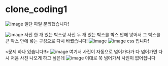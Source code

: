 # clone_coding1

![image](https://user-images.githubusercontent.com/105366292/178192763-246c6fa6-8e2c-4a01-ba5e-d730e4d60594.png)
일단 파일 분리했습니다!

![image](https://user-images.githubusercontent.com/105366292/178192819-2195dd6e-f781-4c65-ae03-315c65262b54.png)
사진 한 개 있는 박스랑 사진 두 개 있는 박스를 박스 안에 넣어서 그 박스를 큰 박스 안에 넣는 구성으로 다시 바꿨습니다!
![image](https://user-images.githubusercontent.com/105366292/178192901-c41a8803-daa3-4d69-9dc5-8c66ed5078b3.png)
![image](https://user-images.githubusercontent.com/105366292/178192953-b36a2ee7-7b28-474a-8e55-d4d008fceb88.png)
css 입니다!

<문제 하나 있습니다!!>
![image](https://user-images.githubusercontent.com/105366292/178193025-537c01eb-4608-4ee8-974d-8c2ff338f5a3.png)
여기서 사진이 자동으로 넘어가다가 다 넘어가면 다시 처음 사진 나오게 하고 싶은데
![image](https://user-images.githubusercontent.com/105366292/178193152-e305cf8a-4fd0-4ed0-adc5-4a5a4699ee5c.png)
이대로 쭉 넘어가서 사진이 없어집니다
